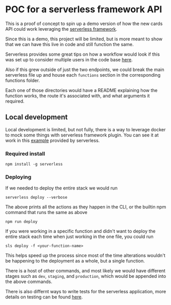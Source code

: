 # POC for a serverless framework API

This is a proof of concept to spin up a demo version of how the new cards API could work leveraging the [serverless framework](https://www.serverless.com/framework/docs/getting-started).

Since this is a demo, this project will be limited, but is more meant to show that we can have this live in code and still function the same. 

Serverless provides some great tips on how a workflow would look if this was set up to consider multiple users in the code base [here](https://www.serverless.com/framework/docs/providers/aws/guide/workflow).

Also if this grew outside of just the two endpoints, we could break the main serverless file up and house each `functions` section in the corresponding functions folder. 

Each one of those directories would have a README explaining how the function works, the route it's associated with, and what arguments it required.

## Local development

Local development is limited, but not fully, there is a way to leverage docker to mock some things with serverless framework plugin. You can see it at work in this [example](https://github.com/serverless/examples/tree/v3/aws-node-rest-api-with-dynamodb-and-offline) provided by serverless.

### Required install

```
npm install -g serverless
```

### Deploying

If we needed to deploy the entire stack we would run

```
serverless deploy --verbose
```

The above prints all the actions as they happen in the CLI, or the builtin npm command that runs the same as above
```
npm run deploy
```

If you were working in a specific function and didn't want to deploy the entire stack each time when just working in the one file, you could run

```
sls deploy -f <your-function-name>
```

This helps speed up the process since most of the time alterations wouldn't be happening to the deployment as a whole, but a single function.

There is a host of other commands, and most likely we would have different stages such as `dev`, `staging`, and `production`, which would be appended into the above commands.

There is also differnt ways to write tests for the serverless application, more details on testing can be found [here](https://www.serverless.com/framework/docs/guides/testing).
